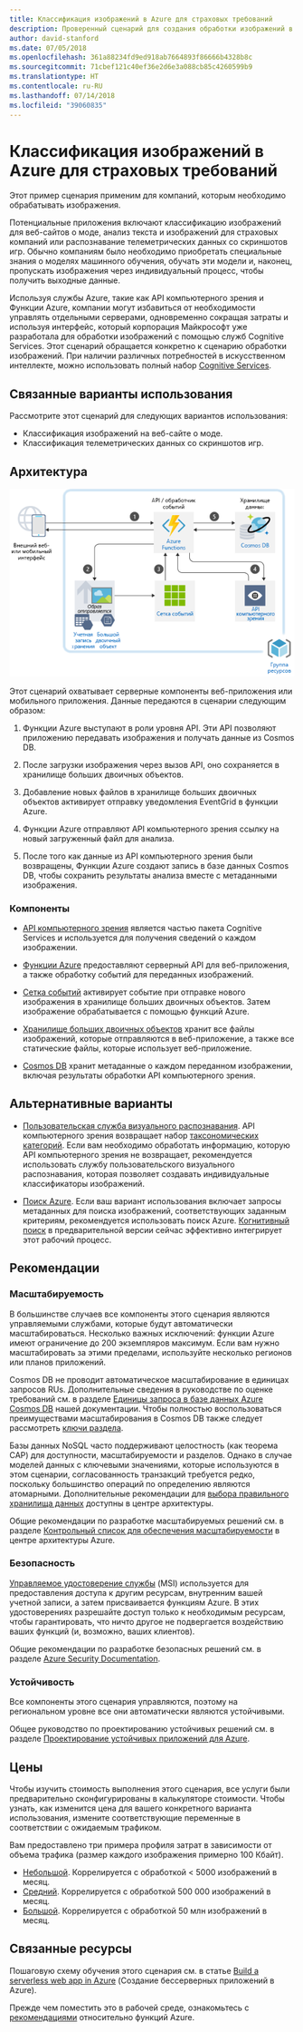 ```yaml
---
title: Классификация изображений в Azure для страховых требований
description: Проверенный сценарий для создания обработки изображений в приложениях Azure.
author: david-stanford
ms.date: 07/05/2018
ms.openlocfilehash: 361a88234fd9ed918ab7664893f86666b4328b8c
ms.sourcegitcommit: 71cbef121c40ef36e2d6e3a088cb85c4260599b9
ms.translationtype: HT
ms.contentlocale: ru-RU
ms.lasthandoff: 07/14/2018
ms.locfileid: "39060835"
---
```

# <a name="image-classification-for-insurance-claims-on-azure"></a>Классификация изображений в Azure для страховых требований

Этот пример сценария применим для компаний, которым необходимо обрабатывать изображения.

Потенциальные приложения включают классификацию изображений для веб-сайтов о моде, анализ текста и изображений для страховых компаний или распознавание телеметрических данных со скриншотов игр. Обычно компаниям было необходимо приобретать специальные знания о моделях машинного обучения, обучать эти модели и, наконец, пропускать изображения через индивидуальный процесс, чтобы получить выходные данные.

Используя службы Azure, такие как API компьютерного зрения и Функции Azure, компании могут избавиться от необходимости управлять отдельными серверами, одновременно сокращая затраты и используя интерфейс, который корпорация Майкрософт уже разработала для обработки изображений с помощью служб Cognitive Services. Этот сценарий обращается конкретно к сценарию обработки изображений. При наличии различных потребностей в искусственном интеллекте, можно использовать полный набор [Cognitive Services][cognitive-docs].

## <a name="related-use-cases"></a>Связанные варианты использования

Рассмотрите этот сценарий для следующих вариантов использования:

* Классификация изображений на веб-сайте о моде.
* Классификация телеметрических данных со скриншотов игр.

## <a name="architecture"></a>Архитектура

![Архитектура интеллектуального приложения компьютерного зрения][architecture-computer-vision]

Этот сценарий охватывает серверные компоненты веб-приложения или мобильного приложения. Данные передаются в сценарии следующим образом:

1. Функции Azure выступают в роли уровня API. Эти API позволяют приложению передавать изображения и получать данные из Cosmos DB.

2. После загрузки изображения через вызов API, оно сохраняется в хранилище больших двоичных объектов.

3. Добавление новых файлов в хранилище больших двоичных объектов активирует отправку уведомления EventGrid в функции Azure.

4. Функции Azure отправляют API компьютерного зрения ссылку на новый загруженный файл для анализа.

5. После того как данные из API компьютерного зрения были возвращены, Функции Azure создают запись в базе данных Cosmos DB, чтобы сохранить результаты анализа вместе с метаданными изображения.

### <a name="components"></a>Компоненты

* [API компьютерного зрения][computer-vision-docs] является частью пакета Cognitive Services и используется для получения сведений о каждом изображении.

* [Функции Azure][functions-docs] предоставляют серверный API для веб-приложения, а также обработку событий для переданных изображений.

* [Сетка событий][eventgrid-docs] активирует событие при отправке нового изображения в хранилище больших двоичных объектов. Затем изображение обрабатывается с помощью функций Azure.

* [Хранилище больших двоичных объектов][storage-docs] хранит все файлы изображений, которые отправляются в веб-приложение, а также все статические файлы, которые использует веб-приложение.

* [Cosmos DB][cosmos-docs] хранит метаданные о каждом переданном изображении, включая результаты обработки API компьютерного зрения.

## <a name="alternatives"></a>Альтернативные варианты

* [Пользовательская служба визуального распознавания][custom-vision-docs]. API компьютерного зрения возвращает набор [таксономических категорий][cv-categories]. Если вам необходимо обработать информацию, которую API компьютерного зрения не возвращает, рекомендуется использовать службу пользовательского визуального распознавания, которая позволяет создавать индивидуальные классификаторы изображений.

* [Поиск Azure][azure-search-docs]. Если ваш вариант использования включает запросы метаданных для поиска изображений, соответствующих заданным критериям, рекомендуется использовать поиск Azure. [Когнитивный поиск][cognitive-search] в предварительной версии сейчас эффективно интегрирует этот рабочий процесс.

## <a name="considerations"></a>Рекомендации

### <a name="scalability"></a>Масштабируемость

В большинстве случаев все компоненты этого сценария являются управляемыми службами, которые будут автоматически масштабироваться. Несколько важных исключений: функции Azure имеют ограничение до 200 экземпляров максимум. Если вам нужно масштабировать за этими пределами, используйте несколько регионов или планов приложений.

Cosmos DB не проводит автоматическое масштабирование в единицах запросов RUs.  Дополнительные сведения в руководстве по оценке требований см. в разделе [Единицы запроса в базе данных Azure Cosmos DB][request-units] нашей документации. Чтобы полностью воспользоваться преимуществами масштабирования в Cosmos DB также следует рассмотреть [ключи раздела][partition-key].

Базы данных NoSQL часто поддерживают целостность (как теорема CAP) для доступности, масштабируемости и разделов.  Однако в случае моделей данных с ключевыми значениями, которые используются в этом сценарии, согласованность транзакций требуется редко, поскольку большинство операций по определению являются атомарными. Дополнительные рекомендации для [выбора правильного хранилища данных](../../guide/technology-choices/data-store-overview.md) доступны в центре архитектуры.

Общие рекомендации по разработке масштабируемых решений см. в разделе [Контрольный список для обеспечения масштабируемости][scalability] в центре архитектуры Azure.

### <a name="security"></a>Безопасность

[Управляемое удостоверение службы][msi] (MSI) используется для предоставления доступа к другим ресурсам, внутренним вашей учетной записи, а затем присваивается функциям Azure. В этих удостоверениях разрешайте доступ только к необходимым ресурсам, чтобы гарантировать, что ничто другое не подвергается воздействию ваших функций (и, возможно, ваших клиентов).  

Общие рекомендации по разработке безопасных решений см. в разделе [Azure Security Documentation][security].

### <a name="resiliency"></a>Устойчивость

Все компоненты этого сценария управляются, поэтому на региональном уровне все они автоматически являются устойчивыми.

Общее руководство по проектированию устойчивых решений см. в разделе [Проектирование устойчивых приложений для Azure][resiliency].

## <a name="pricing"></a>Цены

Чтобы изучить стоимость выполнения этого сценария, все услуги были предварительно сконфигурированы в калькуляторе стоимости. Чтобы узнать, как изменится цена для вашего конкретного варианта использования, измените соответствующие переменные в соответствии с ожидаемым трафиком.

Вам предоставлено три примера профиля затрат в зависимости от объема трафика (размер каждого изображения примерно 100 Кбайт).

* [Небольшой][pricing]. Коррелируется с обработкой &lt; 5000 изображений в месяц.
* [Средний][medium-pricing]. Коррелируется с обработкой 500 000 изображений в месяц.
* [Большой][large-pricing]. Коррелируется с обработкой 50 млн изображений в месяц.

## <a name="related-resources"></a>Связанные ресурсы

Пошаговую схему обучения этого сценария см. в статье [Build a serverless web app in Azure][serverless] (Создание бессерверных приложений в Azure).  

Прежде чем поместить это в рабочей среде, ознакомьтесь с [рекомендациями][functions-best-practices] относительно функций Azure.

<!-- links -->
[pricing]: https://azure.com/e/f9b59d238b43423683db73f4a31dc380
[medium-pricing]: https://azure.com/e/7c7fc474db344b87aae93bc29ae27108
[large-pricing]: https://azure.com/e/cbadbca30f8640d6a061f8457a74ba7d
[functions-docs]: /azure/azure-functions/
[computer-vision-docs]: /azure/cognitive-services/computer-vision/home
[storage-docs]: /azure/storage/
[azure-search-docs]: /azure/search/
[cognitive-search]: /azure/search/cognitive-search-concept-intro
[architecture-computer-vision]: ./media/architecture-computer-vision.png
[serverless]: /azure/functions/tutorial-static-website-serverless-api-with-database
[cosmos-docs]: /azure/cosmos-db/
[eventgrid-docs]: /azure/event-grid/
[cognitive-docs]: /azure/#pivot=products&panel=ai
[custom-vision-docs]: /azure/cognitive-services/Custom-Vision-Service/home
[cv-categories]: /azure/cognitive-services/computer-vision/home#the-86-category-concept
[resiliency]: /azure/architecture/resiliency/
[security]: /azure/security/
[scalability]: /azure/architecture/checklist/scalability
[functions-best-practices]: /azure/azure-functions/functions-best-practices
[msi]: /azure/app-service/app-service-managed-service-identity
[request-units]: /azure/cosmos-db/request-units
[partition-key]: /azure/cosmos-db/partition-data